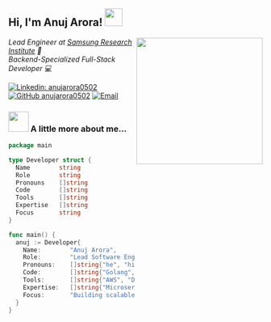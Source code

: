 <h2> Hi, I'm Anuj Arora! <img src="https://media.giphy.com/media/hvRJCLFzcasrR4ia7z/giphy.gif" width="35"></h2>
<img align='right' src="https://cdni.iconscout.com/illustration/premium/thumb/coder-illustration-svg-download-png-2895977.png" width="250">
<p><em>Lead Engineer at <a href="https://research.samsung.com/sri-b">Samsung Research Institute</a> 🚀
</br>Backend-Specialized Full-Stack Developer 💻
</em></p>

[![Linkedin: anujarora0502](https://img.shields.io/badge/-anujarora0502-blue?style=flat-square&logo=Linkedin&logoColor=white&link=https://www.linkedin.com/in/anujarora0502/)](https://www.linkedin.com/in/anujarora0502/)
[![GitHub anujarora0502](https://img.shields.io/github/followers/anujarora0502?label=follow&style=social)](https://github.com/anujarora0502)
[![Email](https://img.shields.io/badge/-anujarora.work@gmail.com-D14836?style=flat-square&logo=gmail&logoColor=white)](mailto:anujarora.work@gmail.com)

### <img src="https://media.giphy.com/media/WUlplcMpOCEmTGBtBW/giphy.gif" width="40"> A little more about me...  

```go
package main

type Developer struct {
  Name        string
  Role        string
  Pronouns    []string
  Code        []string
  Tools       []string
  Expertise   []string
  Focus       string
}

func main() {
  anuj := Developer{
    Name:        "Anuj Arora",
    Role:        "Lead Software Engineer",
    Pronouns:    []string{"he", "him"},
    Code:        []string{"Golang", "Ruby", "JavaScript", "TypeScript", "SQL"},
    Tools:       []string{"AWS", "Docker", "Kubernetes", "Prometheus", "Grafana"},
    Expertise:   []string{"Microservices", "System Design", "REST/GraphQL APIs", "CI/CD"},
    Focus:       "Building scalable backend systems & distributed architecture",
  }
}
